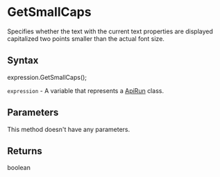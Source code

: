 # GetSmallCaps

Specifies whether the text with the current text properties are displayed capitalized two points smaller than the actual font size.

## Syntax

expression.GetSmallCaps();

`expression` - A variable that represents a [ApiRun](../ApiRun.md) class.

## Parameters

This method doesn't have any parameters.

## Returns

boolean